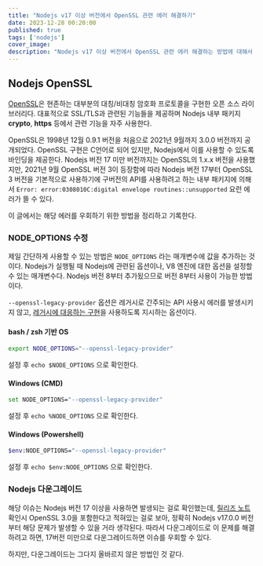 ```yaml
---
title: "Nodejs v17 이상 버전에서 OpenSSL 관련 에러 해결하기"
date: 2023-12-28 00:20:00
published: true
tags: ['nodejs']
cover_image:
description: "Nodejs v17 이상 버전에서 OpenSSL 관련 에러 해결하는 방법에 대해서 정리하고 기록하기 Error: error:0308010C:digital envelope routines::unsupported"
---
```


## Nodejs OpenSSL

[OpenSSL](https://www.openssl.org/)은 현존하는 대부분의 대칭/비대칭 암호화 프로토콜을 구현한 오픈 소스 라이브러리다. 대표적으로 SSL/TLS과 관련된 기능들을 제공하며 Nodejs 내부 패키지 **crypto**, **https** 등에서 관련 기능을 자주 사용한다.

OpenSSL은 1998년 12월 0.9.1 버전을 처음으로 2021년 9월까지 3.0.0 버전까지 공개되었다. OpenSSL 구현은 C언어로 되어 있지만, Nodejs에서 이를 사용할 수 있도록 바인딩을 제공한다. Nodejs 버전 17 미만 버전까지는 OpenSSL의 1.x.x 버전을 사용했지만, 2021년 9월 OpenSSL 버전 3이 등장함에 따라 Nodejs 버전 17부터 OpenSSL 3 버전을 기본적으로 사용하기에 구버전의 API를 사용하려고 하는 내부 패키지에 의해서 `Error: error:0308010C:digital envelope routines::unsupported` 요런 에러가 뜰 수 있다.

이 글에서는 해당 에러를 우회하기 위한 방법을 정리하고 기록한다.

### NODE_OPTIONS 수정

제일 간단하게 사용할 수 있는 방법은 `NODE_OPTIONS` 라는 매개변수에 값을 추가하는 것이다. Nodejs가 실행될 때 Nodejs에 관련된 옵션이나, V8 엔진에 대한 옵션을 설정할 수 있는 매개변수다. Nodejs 버전 8부터 추가됬으므로 버전 8부터 사용이 가능한 방법이다.

`--openssl-legacy-provider` 옵션은 레거시로 간주되는 API 사용시 에러를 발생시키지 않고, [레거시에 대응하는 구현](https://www.openssl.org/docs/man3.0/man7/OSSL_PROVIDER-legacy.html)을 사용하도록 지시하는 옵션이다.

#### bash / zsh 기반 OS

```sh
export NODE_OPTIONS="--openssl-legacy-provider"
```

설정 후 `echo $NODE_OPTIONS` 으로 확인한다.

#### Windows (CMD)

```sh
set NODE_OPTIONS="--openssl-legacy-provider"
```

설정 후 `echo %NODE_OPTIONS` 으로 확인한다.

#### Windows (Powershell)

```sh
$env:NODE_OPTIONS="--openssl-legacy-provider"
```

설정 후 `echo $env:NODE_OPTIONS` 으로 확인한다.

### Nodejs 다운그레이드

해당 이슈는 Nodejs 버전 17 이상을 사용하면 발생되는 걸로 확인했는데, [릴리즈 노트](https://nodejs.org/en/blog/release/v17.0.0) 확인시 OpenSSL 3.0을 포함한다고 적혀있는 걸로 보아, 정확히 Nodejs v17.0.0 버전부터 해당 문제가 발생할 수 있을 거라 생각된다. 따라서 다운그레이드로 이 문제를 해결하려고 하면, 17버전 미만으로 다운그레이드하면 이슈를 우회할 수 있다.

하지만, 다운그레이드는 그다지 올바르지 않은 방법인 것 같다.
